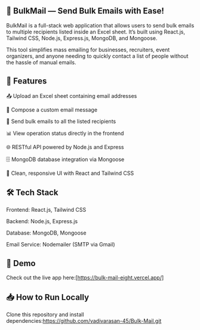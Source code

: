 ## 📧 BulkMail — Send Bulk Emails with Ease!
BulkMail is a full-stack web application that allows users to send bulk emails to multiple recipients listed inside an Excel sheet. It’s built using React.js, Tailwind CSS, Node.js, Express.js, MongoDB, and Mongoose.

This tool simplifies mass emailing for businesses, recruiters, event organizers, and anyone needing to quickly contact a list of people without the hassle of manual emails.

## 🚀 Features
📤 Upload an Excel sheet containing email addresses

📨 Compose a custom email message

📧 Send bulk emails to all the listed recipients

📊 View operation status directly in the frontend

🌐 RESTful API powered by Node.js and Express

🗄️ MongoDB database integration via Mongoose

🎨 Clean, responsive UI with React and Tailwind CSS

## 🛠️ Tech Stack
Frontend: React.js, Tailwind CSS

Backend: Node.js, Express.js

Database: MongoDB, Mongoose

Email Service: Nodemailer (SMTP via Gmail)

## 🚀 Demo
Check out the live app here:[https://bulk-mail-eight.vercel.app/]

## 📥 How to Run Locally

Clone this repository and install dependencies:https://github.com/vadivarasan-45/Bulk-Mail.git
